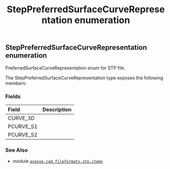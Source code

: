 ﻿---
title: StepPreferredSurfaceCurveRepresentation enumeration
second_title: Aspose.CAD for Python via .NET API References
description: 
type: docs
weight: 860
url: /python-net/aspose.cad.fileformats.stp.items/steppreferredsurfacecurverepresentation/
is_root: false
---

## StepPreferredSurfaceCurveRepresentation enumeration

PreferredSurfaceCurveRepresentation enum for STP file.



The StepPreferredSurfaceCurveRepresentation type exposes the following members:

### Fields
| Field | Description |
| :- | :- |
| CURVE_3D |  |
| PCURVE_S1 |  |
| PCURVE_S2 |  |



### See Also
* module [`aspose.cad.fileformats.stp.items`](..)

